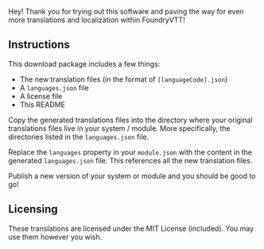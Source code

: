Hey! Thank you for trying out this software and paving the way for even more translations and localization within FoundryVTT!

## Instructions

This download package includes a few things:

* The new translation files (in the format of `[languageCode].json`)
* A `languages.json` file
* A license file
* This README

Copy the generated translations files into the directory where your original translations files live in your system / module. More specifically, the directories listed in the `languages.json` file.

Replace the `languages` property in your `module.json` with the content in the generated `languages.json` file. This references all the new translation files.

Publish a new version of your system or module and you should be good to go!

## Licensing

These translations are licensed under the MIT License (included). You may use them however you wish.
